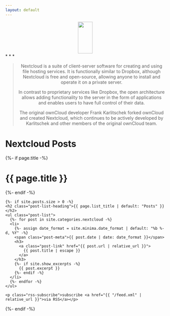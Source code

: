 ```yaml
---
layout: default
---
```

<center><img src="/blog/assets/img/nextcloudlogo.png" height="100x" width="30%"></center>
* * *

><center><p>Nextcloud is a suite of client-server software for creating and using file hosting services. It is functionally similar to Dropbox, although Nextcloud is free and open-source, allowing anyone to install and operate it on a private server.</p>
>
><p>In contrast to proprietary services like Dropbox, the open architecture allows adding functionality to the server in the form of applications and enables users to have full control of their data.</p>
>
><p>The original ownCloud developer Frank Karlitschek forked ownCloud and created Nextcloud, which continues to be actively developed by Karlitschek and other members of the original ownCloud team.</p></center>

<h1>Nextcloud Posts</h1>
<div class="home">
  {%- if page.title -%}
    <h1 class="page-heading">{{ page.title }}</h1>
  {%- endif -%}

    {%- if site.posts.size > 0 -%}
    <h2 class="post-list-heading">{{ page.list_title | default: "Posts" }}</h2>
    <ul class="post-list">
      {%- for post in site.categories.nextcloud -%}
      <li>
        {%- assign date_format = site.minima.date_format | default: "%b %-d, %Y" -%}
        <span class="post-meta">{{ post.date | date: date_format }}</span>
        <h3>
          <a class="post-link" href="{{ post.url | relative_url }}">
            {{ post.title | escape }}
          </a>
        </h3>
        {%- if site.show_excerpts -%}
          {{ post.excerpt }}
        {%- endif -%}
      </li>
      {%- endfor -%}
    </ul>

    <p class="rss-subscribe">subscribe <a href="{{ "/feed.xml" | relative_url }}">via RSS</a></p>
  {%- endif -%}

</div>
